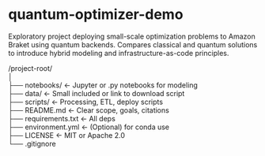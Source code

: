 # quantum-optimizer-demo
Exploratory project deploying small-scale optimization problems to Amazon Braket using quantum backends. Compares classical and quantum solutions to introduce hybrid modeling and infrastructure-as-code principles.

/project-root/  
│  
├── notebooks/             ← Jupyter or .py notebooks for modeling  
├── data/                  ← Small included or link to download script  
├── scripts/               ← Processing, ETL, deploy scripts  
├── README.md              ← Clear scope, goals, citations  
├── requirements.txt       ← All deps  
├── environment.yml        ← (Optional) for conda use  
├── LICENSE                ← MIT or Apache 2.0  
└── .gitignore  
